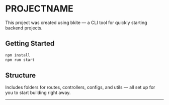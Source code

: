 # PROJECTNAME

This project was created using bkite — a CLI tool for quickly starting backend projects.

## Getting Started

```bash
npm install
npm run start
```

## Structure

Includes folders for routes, controllers, configs, and utils — all set up for you to start building right away.

---